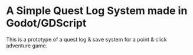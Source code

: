 # A Simple Quest Log System made in Godot/GDScript
This is a prototype of a quest log & save system for a point & click adventure game.
